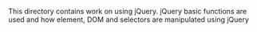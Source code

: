 This directory contains work on using jQuery.
jQuery basic functions are used and how element, DOM and selectors are manipulated using jQuery

